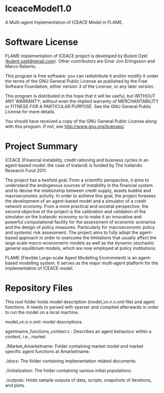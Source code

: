 IceaceModel1.0
==============

A Multi-agent Implementation of ICEACE Model in FLAME. 

Software License
================
FLAME implementation of ICEACE project is developed by Bulent Ozel (bulent.ozel@gmail.com). Other contributors are Einar Jon Erlingsson and Marco Raberto.

This program is free software: you can redistribute it and/or modify it under the terms of the GNU General Public License as published by the Free Software Foundation, either version 3 of the License, or any later version.

This program is distributed in the hope that it will be useful, but WITHOUT ANY WARRANTY; without even the implied warranty of MERCHANTABILITY or FITNESS FOR A PARTICULAR PURPOSE.  See the GNU General Public License for more details.

You should have received a copy of the GNU General Public License along with this program.  If not, see <http://www.gnu.org/licenses/>.

Project Summary
===============

ICEACE (Financial instability, credit rationing and business cycles in an agent-based model: the case of Iceland)
is funded by The Icelandic Research Fund 2011.

The project has a twofold goal. From a scientific perspective, it aims to understand the endogenous sources of
instability in the financial system and to devise the relationship between credit supply, assets bubble and
macroeconomic activity. In order to achieve this goal, the project foresees the development of an agent-based
model and a simulator of a credit network economy. From a more practical and societal perspective, the second
objective of the project is the calibration and validation of the simulator on the Icelandic economy so to make it
an innovative and powerful computational facility for the assessment of economic scenarios and the design of
policy measures. Particularly for macroeconomic policy and systemic risk assessment. The project aims to
fully adopt the agent-based approach in order to overcome the limitations that usually affect the large scale
macro-econometric models as well as the dynamic stochastic general equilibrium models, which are now employed
at policy institutions.

FLAME (Flexible Large-scale Agent Modelling Environment) is an agent-based modelling system.
It serves as the major multi-agent platform for the implementation of ICEACE model.

Repository Files
================

This root folder holds model description (model_vn.n.n.xml file) and agent functions.
It needs to parsed with xparser and compiled afterwards in order to run the model on a local machine.

model_vn.n.n.xml: model descriptions.

agentname_functions_context.c : Describes an agent behaviour within a context, i.e., market.


./Market_Amarketname: Folder containing market model and market specific agent functions at Amarketname.

./docs: The folder containing implementation related documents.

./initialization: The folder containing various initial populations.

./outputs: Holds sample outputs of data, scripts, snapshots of iterations, and plots.



